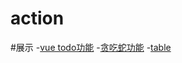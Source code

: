 # action

#展示
-[vue todo功能](https://jxiangji.github.io/action/vue/todo)
-[贪吃蛇功能](https://jxiangji.github.io/action/demo/demo1)
-[table](https://jxiangji.github.io/action/table/index)
